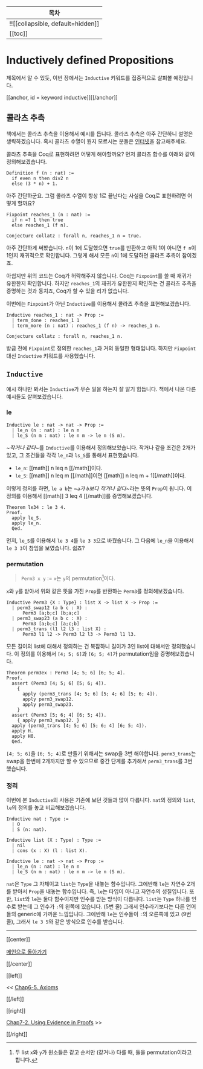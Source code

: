 | 목차 |
|-------------------|
|!![[collapsible, default=hidden]]  |
|[[toc]]|

# Inductively defined Propositions

제목에서 알 수 있듯, 이번 장에서는 `Inductive` 키워드를 집중적으로 살펴볼 예정입니다.

[[anchor, id = keyword inductive]][[/anchor]]

## 콜라츠 추측

책에서는 콜라츠 추측을 이용해서 예시를 듭니다. 콜라츠 추측은 아주 간단하니 설명은 생략하겠습니다. 혹시 콜라츠 수열이 뭔지 모르시는 분들은 [인터넷](https://en.wikipedia.org/wiki/Collatz_conjecture)을 참고해주세요.

콜라츠 추측을 Coq로 표현하려면 어떻게 해야할까요? 먼저 콜라츠 함수를 아래와 같이 정의해보겠습니다.

```coq, line_num
Definition f (n : nat) :=
  if even n then div2 n
  else (3 * n) + 1.
```

아주 간단하군요. 그럼 콜라츠 수열이 항상 1로 끝난다는 사실을 Coq로 표현하려면 어떻게 할까요?

```coq, line_num
Fixpoint reaches_1 (n : nat) :=
  if n =? 1 then true
  else reaches_1 (f n).

Conjecture collatz : forall n, reaches_1 n = true.
```

아주 간단하게 써봤습니다. `n`이 1에 도달했으면 `true`를 반환하고 아직 1이 아니면 `f n`이 1인지 재귀적으로 확인합니다. 그렇게 해서 모든 `n`이 1에 도달하면 콜라츠 추측이 참이겠죠.

아쉽지만 위의 코드는 Coq가 허락해주지 않습니다. Coq는 `Fixpoint`를 쓸 때 재귀가 유한한지 확인합니다. 하지만 `reaches_1`의 재귀가 유한한지 확인하는 건 콜라츠 추측을 증명하는 것과 동치죠, Coq가 할 수 있을 리가 없습니다.

이번에는 `Fixpoint`가 아닌 `Inductive`를 이용해서 콜라츠 추측을 표현해보겠습니다.

```coq, line_num
Inductive reaches_1 : nat -> Prop :=
  | term_done : reaches_1 1
  | term_more (n : nat) : reaches_1 (f n) -> reaches_1 n.

Conjecture collatz : forall n, reaches_1 n.
```

방금 전에 `Fixpoint`로 정의한 `reaches_1`과 거의 동일한 형태입니다. 하지만 `Fixpoint`대신 `Inductive` 키워드를 사용했습니다.

## `Inductive`

예시 하나만 봐서는 `Inductive`가 무슨 일을 하는지 잘 알기 힘듭니다. 책에서 나온 다른 예시들도 살펴보겠습니다.

### le

```coq, line_num
Inductive le : nat -> nat -> Prop :=
  | le_n (n : nat) : le n n
  | le_S (n m : nat) : le n m -> le n (S m).
```

~_작거나 같다_~를 `Inductive`를 이용해서 정의해보았습니다. 작거나 같을 조건은 2개가 있고, 그 조건들을 각각 `le_n`과 `ls_S`를 통해서 표현했습니다.

- `le_n`: [[math]] n leq n [[/math]]이다.
- `le_S`: [[math]] n leq m [[/math]]이면 [[math]] n leq m + 1[[/math]]이다.

이렇게 정의를 하면, `le a b`는 ~_`a`가 `b`보다 작거나 같다_~라는 뜻의 `Prop`이 됩니다. 이 정의를 이용해서 [[math]] 3 leq 4 [[/math]]를 증명해보겠습니다.

```coq, line_num
Theorem le34 : le 3 4.
Proof.
  apply le_S.
  apply le_n.
  Qed.
```

먼저, `le_S`를 이용해서 `le 3 4`를 `le 3 3`으로 바꿨습니다. 그 다음에 `le_n`을 이용해서 `le 3 3`이 참임을 보였습니다. 쉽죠?

### permutation

> `Perm3 x y` := `x`는 `y`의 permutation[^perm]이다.

`x`와 `y`를 받아서 위와 같은 뜻을 가진 `Prop`를 반환하는 `Perm3`를 정의해보겠습니다.

```coq, line_num
Inductive Perm3 {X : Type} : list X -> list X -> Prop :=
  | perm3_swap12 (a b c : X) :
      Perm3 [a;b;c] [b;a;c]
  | perm3_swap23 (a b c : X) :
      Perm3 [a;b;c] [a;c;b]
  | perm3_trans (l1 l2 l3 : list X) :
      Perm3 l1 l2 -> Perm3 l2 l3 -> Perm3 l1 l3.
```

모든 길이의 list에 대해서 정의하는 건 복잡하니 길이가 3인 list에 대해서만 정의했습니다. 이 정의를 이용해서 `[4; 5; 6]`과 `[6; 5; 4]`가 permutation임을 증명해보겠습니다.

[^perm]: 두 list `x`와 `y`가 원소들은 같고 순서만 (같거나) 다를 때, 둘을 permutation이라고 합니다.

```coq, line_num
Theorem perm3ex : Perm3 [4; 5; 6] [6; 5; 4].
Proof.
  assert (Perm3 [4; 5; 6] [5; 6; 4]).
    {
      apply (perm3_trans [4; 5; 6] [5; 4; 6] [5; 6; 4]).
      apply perm3_swap12.
      apply perm3_swap23.
    }
  assert (Perm3 [5; 6; 4] [6; 5; 4]).
    { apply perm3_swap12. }
  apply (perm3_trans [4; 5; 6] [5; 6; 4] [6; 5; 4]).
  apply H.
  apply H0.
  Qed.
```

`[4; 5; 6]`을 `[6; 5; 4]`로 만들기 위해서는 swap을 3번 해야합니다. `perm3_trans`는 swap을 한번에 2개까지만 할 수 있으므로 중간 단계를 추가해서 `perm3_trans`를 3번 했습니다.

### 정리

이번에 본 `Inductive`의 사용은 기존에 보던 것들과 많이 다릅니다. `nat`의 정의와 `list`, `le`의 정의를 놓고 비교해보겠습니다.

```coq, line_num
Inductive nat : Type :=
  | O
  | S (n: nat).

Inductive list (X : Type) : Type :=
  | nil
  | cons (x : X) (l : list X).

Inductive le : nat -> nat -> Prop :=
  | le_n (n : nat) : le n n
  | le_S (n m : nat) : le n m -> le n (S m).
```

`nat`은 `Type` 그 자체이고 `list`는 `Type`을 내놓는 함수입니다. 그에반해 `le`는 자연수 2개를 받아서 `Prop`을 내놓는 함수입니다. 즉, `le`는 타입이 아니고 자연수의 성질입니다. 또한, `list`와 `le`는 둘다 함수이지만 인수를 받는 방식이 다릅니다. `list`는 `Type` 하나를 인수로 받는데 그 인수가 `:`의 왼쪽에 있습니다. (5번 줄) 그래서 인수라기보다는 다른 언어들의 generic에 가까운 느낌입니다. 그에반해 `le`는 인수들이 `:`의 오른쪽에 있고 (9번 줄), 그래서 `le 3 5`와 같은 방식으로 인수를 받습니다.

---

[[center]]

[메인으로 돌아가기](index.html)

[[/center]]

[[left]]

<< [Chap6-5. Axioms](Chap6-5.html)

[[/left]]

[[right]]

[Chap7-2. Using Evidence in Proofs](Chap7-2.html) >>

[[/right]]